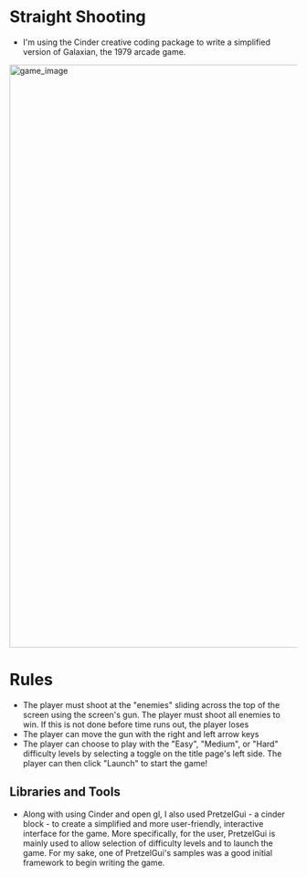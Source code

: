 # Straight Shooting
* I'm using the Cinder creative coding package to write a simplified version of Galaxian, the 1979 arcade game.

<img width="1021" alt="game_image" src="https://user-images.githubusercontent.com/55000893/92566779-5ec5b500-f242-11ea-81dd-628ed5fd876a.png">


# Rules
* The player must shoot at the "enemies" sliding across the top of the screen using the screen's gun. The player must
shoot all enemies to win. If this is not done before time runs out, the player loses
* The player can move the gun with the right and left arrow keys
* The player can choose to play with the "Easy", "Medium", or "Hard" difficulty levels by selecting a toggle on the 
title page's left side. The player can then click "Launch" to start the game!

## Libraries and Tools
* Along with using Cinder and open gl, I also used PretzelGui - a cinder block - to create a simplified and more 
user-friendly, interactive interface for the game. More specifically, for the user, PretzelGui is mainly used to allow
selection of difficulty levels and to launch the game. For my sake, one of PretzelGui's samples was a good initial 
framework to begin writing the game.
